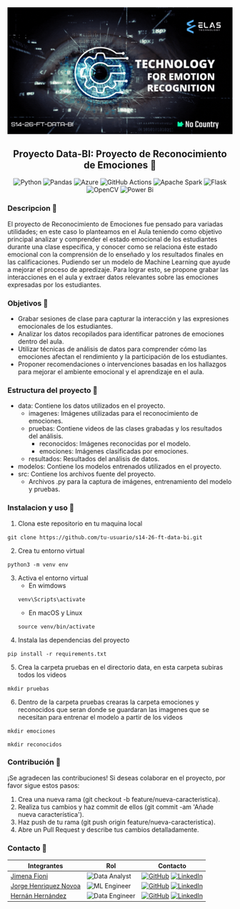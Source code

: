 <div align="center">
  <img src='./data/pictures/Banner Elas Project.gif'>
  <br> 
</div>

<div align="center">

## Proyecto Data-BI: Proyecto de Reconocimiento de Emociones 🤖
</div>

<div align = "center">

![Python](https://img.shields.io/badge/python-3670A0?style=for-the-badge&logo=python&logoColor=ffdd54)
![Pandas](https://img.shields.io/badge/pandas-%23150458.svg?style=for-the-badge&logo=pandas&logoColor=white)
![Azure](https://img.shields.io/badge/azure-%230072C6.svg?style=for-the-badge&logo=microsoftazure&logoColor=white)
![GitHub Actions](https://img.shields.io/badge/github%20actions-%232671E5.svg?style=for-the-badge&logo=githubactions&logoColor=white)
![Apache Spark](https://img.shields.io/badge/Apache%20Spark-FDEE21?style=flat-square&logo=apachespark&logoColor=black)
![Flask](https://img.shields.io/badge/flask-%23000.svg?style=for-the-badge&logo=flask&logoColor=white)
![OpenCV](https://img.shields.io/badge/opencv-%23white.svg?style=for-the-badge&logo=opencv&logoColor=white)
![Power Bi](https://img.shields.io/badge/power_bi-F2C811?style=for-the-badge&logo=powerbi&logoColor=black)
</div>


### Descripcion 🤖
El proyecto de Reconocimiento de Emociones fue pensado para variadas utilidades; en este caso lo planteamos en el Aula teniendo como objetivo principal analizar y comprender el estado emocional de los estudiantes durante una clase específica, y conocer como se relaciona éste estado emocional con la comprensión de lo enseñado y los resultados finales en las calificaciones. Pudiendo ser un modelo de Machine Learning que ayude a mejorar el proceso de apredizaje. 
Para lograr esto, se propone grabar las interacciones en el aula y extraer datos relevantes sobre las emociones expresadas por los estudiantes.

### Objetivos 🤖
* Grabar sesiones de clase para capturar la interacción y las expresiones emocionales de los estudiantes.
* Analizar los datos recopilados para identificar patrones de emociones dentro del aula.
* Utilizar técnicas de análisis de datos para comprender cómo las emociones afectan el rendimiento y la participación de los estudiantes.
* Proponer recomendaciones o intervenciones basadas en los hallazgos para mejorar el ambiente emocional y el aprendizaje en el aula.

### Estructura del proyecto 🤖
* data: Contiene los datos utilizados en el proyecto.
    * imagenes: Imágenes utilizadas para el reconocimiento de emociones.
    * pruebas: Contiene videos de las clases grabadas y los resultados del análisis. 
        * reconocidos: Imágenes reconocidas por el modelo.
        * emociones: Imágenes clasificadas por emociones.
    * resultados: Resultados del análisis de datos.
* modelos: Contiene los modelos entrenados utilizados en el proyecto.
* src: Contiene los archivos fuente del proyecto.
    * Archivos .py para la captura de imágenes, entrenamiento del modelo y pruebas.

### Instalacion y uso 🤖
1. Clona este repositorio en tu maquina local
```
git clone https://github.com/tu-usuario/s14-26-ft-data-bi.git
```
2. Crea tu entorno virtual
```
python3 -m venv env
```
3. Activa el entorno virtual
    * En wimdows
    ```
    venv\Scripts\activate
    ```
    * En macOS y Linux
    ```
    source venv/bin/activate
    ```
4. Instala las dependencias del proyecto
```
pip install -r requirements.txt
```
5. Crea la carpeta pruebas en el directorio data, en esta carpeta subiras todos los videos
```
mkdir pruebas
```
6. Dentro de la carpeta pruebas crearas la carpeta emociones y reconocidos que seran donde se guardaran las imagenes que se necesitan para entrenar el modelo a partir de los videos
```
mkdir emociones
```
```
mkdir reconocidos
```

### Contribución 🤖
¡Se agradecen las contribuciones! Si deseas colaborar en el proyecto, por favor sigue estos pasos:

1. Crea una nueva rama (git checkout -b feature/nueva-caracteristica).
2. Realiza tus cambios y haz commit de ellos (git commit -am 'Añade nueva característica').
3. Haz push de tu rama (git push origin feature/nueva-caracteristica).
4. Abre un Pull Request y describe tus cambios detalladamente.


### Contacto 🤖

| Integrantes | Rol | Contacto
|------------|------------|------------|
| [Jimena Fioni](https://github.com/JimeFioni) | ![Data Analyst](https://img.shields.io/badge/Data%20Analyst-black?style=for-the-badge&color=%23fdfd96) | [![GitHub](https://img.shields.io/badge/GitHub-100000?style=for-the-badge&logo=github&logoColor=white)](https://github.com/JimeFioni) [![LinkedIn](https://img.shields.io/badge/LinkedIn-0077B5?style=for-the-badge&logo=linkedin&logoColor=white)](https://www.linkedin.com/in/jimena-fioni/)
| [Jorge Henriquez Novoa](https://github.com/jorgea-hn) | ![ML Engineer](https://img.shields.io/badge/ML%20Engineer-black?style=for-the-badge&color=%2384b6f4) | [![GitHub](https://img.shields.io/badge/GitHub-100000?style=for-the-badge&logo=github&logoColor=white)](https://github.com/jorgea-hn) [![LinkedIn](https://img.shields.io/badge/LinkedIn-0077B5?style=for-the-badge&logo=linkedin&logoColor=white)](https://www.linkedin.com/in/jorge-henriquez-novoa/)
| [Hernán Hernández](github.com/hernandroz) | ![Data Engineer](https://img.shields.io/badge/Data%20Engineer-black?style=for-the-badge&color=%2384b6f4) | [![GitHub](https://img.shields.io/badge/GitHub-100000?style=for-the-badge&logo=github&logoColor=white)](github.com/hernandroz) [![LinkedIn](https://img.shields.io/badge/LinkedIn-0077B5?style=for-the-badge&logo=linkedin&logoColor=white)](http://linkedin.com/in/hernandroz)



